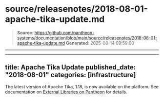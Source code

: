 # source/releasenotes/2018-08-01-apache-tika-update.md

> **Source**: https://github.com/pantheon-systems/documentation/blob/main/source/releasenotes/2018-08-01-apache-tika-update.md
> **Generated**: 2025-08-14 09:59:00

---

---
title: Apache Tika Update
published_date: "2018-08-01"
categories: [infrastructure]
---
The latest version of Apache Tika, 1.18, is now available on the platform. See documentation on [External Libraries on Pantheon](/external-libraries/#apache-tika) for details.
